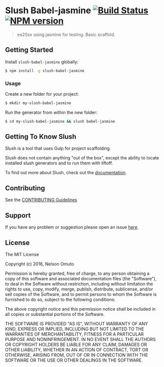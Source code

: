 # Slush Babel-jasmine [![Build Status](https://secure.travis-ci.org/nelsonomuto/slush-babel-jasmine.png?branch=master)](https://travis-ci.org/nelsonomuto/slush-babel-jasmine) [![NPM version](https://badge-me.herokuapp.com/api/npm/slush-babel-jasmine.png)](http://badges.enytc.com/for/npm/slush-babel-jasmine)

> es20xx using jasmine for testing. Basic scaffold.


## Getting Started

Install `slush-babel-jasmine` globally:

```bash
$ npm install -g slush-babel-jasmine
```

### Usage

Create a new folder for your project:

```bash
$ mkdir my-slush-babel-jasmine
```

Run the generator from within the new folder:

```bash
$ cd my-slush-babel-jasmine && slush babel-jasmine
```

## Getting To Know Slush

Slush is a tool that uses Gulp for project scaffolding.

Slush does not contain anything "out of the box", except the ability to locate installed slush generators and to run them with liftoff.

To find out more about Slush, check out the [documentation](https://github.com/slushjs/slush).

## Contributing

See the [CONTRIBUTING Guidelines](https://github.com/nelsonomuto/slush-babel-jasmine/blob/master/CONTRIBUTING.md)

## Support
If you have any problem or suggestion please open an issue [here](https://github.com/nelsonomuto/slush-babel-jasmine/issues).

## License 

The MIT License

Copyright (c) 2016, Nelson Omuto

Permission is hereby granted, free of charge, to any person
obtaining a copy of this software and associated documentation
files (the "Software"), to deal in the Software without
restriction, including without limitation the rights to use,
copy, modify, merge, publish, distribute, sublicense, and/or sell
copies of the Software, and to permit persons to whom the
Software is furnished to do so, subject to the following
conditions:

The above copyright notice and this permission notice shall be
included in all copies or substantial portions of the Software.

THE SOFTWARE IS PROVIDED "AS IS", WITHOUT WARRANTY OF ANY KIND,
EXPRESS OR IMPLIED, INCLUDING BUT NOT LIMITED TO THE WARRANTIES
OF MERCHANTABILITY, FITNESS FOR A PARTICULAR PURPOSE AND
NONINFRINGEMENT. IN NO EVENT SHALL THE AUTHORS OR COPYRIGHT
HOLDERS BE LIABLE FOR ANY CLAIM, DAMAGES OR OTHER LIABILITY,
WHETHER IN AN ACTION OF CONTRACT, TORT OR OTHERWISE, ARISING
FROM, OUT OF OR IN CONNECTION WITH THE SOFTWARE OR THE USE OR
OTHER DEALINGS IN THE SOFTWARE.

